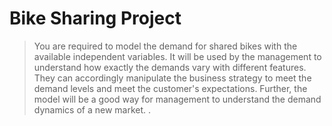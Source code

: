 # Bike Sharing Project
> You are required to model the demand for shared bikes with the available independent variables. It will be used by the management to understand how exactly the demands vary with different features. They can accordingly manipulate the business strategy to meet the demand levels and meet the customer's expectations. Further, the model will be a good way for management to understand the demand dynamics of a new market. .



<!-- Optional -->
<!-- ## License -->
<!-- This project is open source and available under the [... License](). -->

<!-- You don't have to include all sections - just the one's relevant to your project -->
